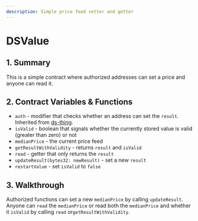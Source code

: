 ```yaml
---
description: Simple price feed setter and getter
---
```


# DSValue

## 1. Summary <a id="1-introduction"></a>

This is a simple contract where authorized addresses can set a price and anyone can read it.

## 2. Contract Variables & Functions <a id="2-contract-details"></a>

* `auth` - modifier that checks whether an address can set the `result`. Inherited from [ds-thing](https://github.com/dapphub/ds-thing).
* `isValid` - boolean that signals whether the currently stored value is valid \(greater than zero\) or not
* `medianPrice` - the current price feed
* `getResultWithValidity` - returns `result` and `isValid`
* `read` - getter that only returns the `result`
* `updateResult(bytes32: newResult)` - set a new `result`
* `restartValue` - set `isValid` to `false`

## 3. Walkthrough <a id="3-key-mechanisms-and-concepts"></a>

Authorized functions can set a new `medianPrice` by calling `updateResult`. Anyone can `read` the `medianPrice` or read both the `medianPrice` and whether it `isValid` by calling `read` or`getResultWithValidity`.

